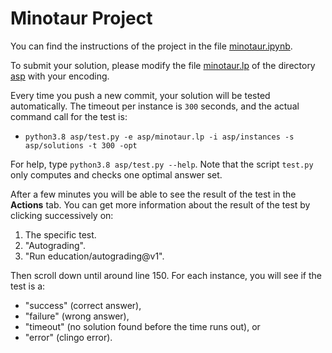 # Minotaur Project

You can find the instructions of the project in the file [minotaur.ipynb](minotaur.ipynb).

To submit your solution, please modify the file [minotaur.lp](asp/minotaur.lp) of the directory [asp](asp) with your encoding.

Every time you push a new commit, your solution will be tested automatically.
The timeout per instance is `300` seconds, and
the actual command call for the test is:
* ``python3.8 asp/test.py -e asp/minotaur.lp -i asp/instances -s asp/solutions -t 300 -opt``

For help, type `python3.8 asp/test.py --help`.
Note that the script `test.py` only computes and checks one optimal answer set.

After a few minutes you will be able to see the result of the test in the **Actions** tab.
You can get more information about the result of the test by clicking successively on:
1. The specific test.
2. "Autograding".
3. "Run education/autograding@v1".

Then scroll down until around line 150.
For each instance, you will see if the test is a:
* "success" (correct answer),
* "failure" (wrong answer),
* "timeout" (no solution found before the time runs out), or
* "error" (clingo error).

